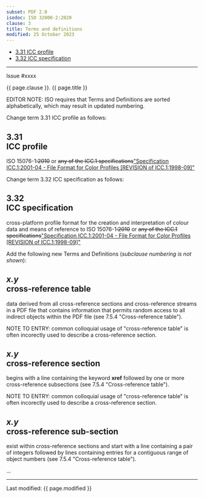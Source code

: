 ```yaml
---
subset: PDF 2.0
isodoc: ISO 32000-2:2020
clause: 3
title: Terms and definitions
modified: 25 October 2023
---
```


<ul class="noprint">
 <li><a href="#H3.31">3.31 ICC profile</a>
 </li>
 <li><a href="#H3.32">3.32 ICC specification</a>
 </li>
</ul>
<hr>

<link rel="stylesheet" href="../assets/iso-style.css">
<div class="isostyle">
<div class="fixedpopup" id="issuelink">
    Issue #xxxx
</div>

<p class="fake-h1">{{ page.clause }}. {{ page.title }}</p>

<p class="editornote">
EDITOR NOTE: ISO requires that Terms and Definitions are sorted alphabetically, which may result in updated numbering.
</p>

<p class="location">Change term 3.31 ICC profile as follows:</p>

<h2 id="H3.31">3.31<br/>ICC profile</h2>
<p>
ISO 15076-1<del onMouseEnter="mouseEnter(this)" data-issue="181" data-iso="submitted">:2010</del> or <del onMouseEnter="mouseEnter(this)" data-issue="181" data-iso="submitted">any of the ICC.1 specifications</del><ins onMouseEnter="mouseEnter(this)" data-issue="181" data-iso="submitted">"Specification ICC.1:2001-04 - File Format for Color Profiles [REVISION of ICC.1:1998-09]"</ins>
</p>

<p class="location">Change term 3.32 ICC specification as follows:</p>

<h2 id="H3.32">3.32<br/>ICC specification</h2>
<p>
cross-platform profile format for the creation and interpretation of colour data and means of reference to ISO 15076-1<del onMouseEnter="mouseEnter(this)" data-issue="181" data-iso="submitted">:2010</del> or <del onMouseEnter="mouseEnter(this)" data-issue="181" data-iso="submitted">any of the ICC.1 specifications</del><ins onMouseEnter="mouseEnter(this)" data-issue="181" data-iso="submitted">"Specification ICC.1:2001-04 - File Format for Color Profiles [REVISION of ICC.1:1998-09]"</ins>
</p>

<p class="location">Add the following new Terms and Definitions (<i>subclause numbering is not shown</i>):</p>

<h2><i>x.y</i><br/>cross-reference table</h2>
<p>
data derived from all cross-reference sections and cross-reference streams in a PDF file that contains information that permits random access to all indirect objects within the PDF file (see 7.5.4 "Cross-reference table").
</p>
<p class="hangingindent">NOTE TO ENTRY: common colloquial usage of "cross-reference table" is often incorectly used to describe a cross-reference section.</p>

<h2><i>x.y</i><br/>cross-reference section</h2>
<p>
begins with a line containing the keyword <b>xref</b> followed by one or more cross-reference subsections (see 7.5.4 "Cross-reference table").
</p>
<p class="hangingindent">NOTE TO ENTRY: common colloquial usage of "cross-reference table" is often incorectly used to describe a cross-reference section.</p>

<h2><i>x.y</i><br/>cross-reference sub-section</h2>
<p>
exist within cross-reference sections and start with a line containing a pair of integers followed by lines containing entries for a contiguous range of object numbers (see 7.5.4 "Cross-reference table").
</p>

<p>...</p>

</div>


<hr>
<p class="footnote">Last modified: {{ page.modified }}</p>
